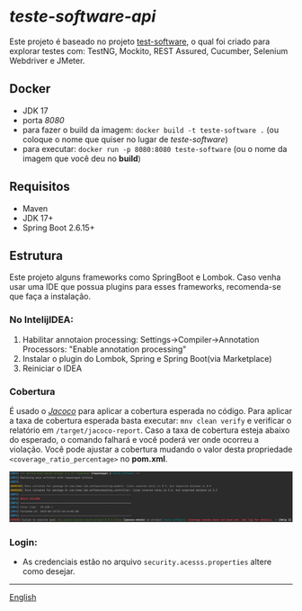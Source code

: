 # _teste-software-api_
Este projeto é baseado no projeto [test-software](https://github.com/leonidesfernando/teste-software),
o qual foi criado para explorar testes com: TestNG, Mockito, REST Assured, Cucumber, Selenium Webdriver e JMeter.

## Docker
- JDK 17
- porta _8080_
- para fazer o build da imagem: `docker build -t teste-software .` (ou coloque o nome que quiser no lugar de _teste-software_)
- para executar: `docker run -p 8080:8080 teste-software` (ou o nome da imagem que você deu no **build**)

## Requisitos
- Maven
- JDK 17+
- Spring Boot 2.6.15+


## Estrutura
Este projeto alguns frameworks como SpringBoot e Lombok. Caso venha usar uma IDE que possua plugins para esses frameworks, recomenda-se que faça a instalação.

### No IntelijIDEA:
1. Habilitar annotaion processing:
   Settings->Compiler->Annotation Processors: "Enable annotation processing"
2. Instalar o plugin do Lombok, Spring e Spring Boot(via Marketplace)
3. Reiniciar o IDEA


### Cobertura
É usado o [_Jacoco_](https://www.jacoco.org/jacoco/trunk/index.html) para aplicar a cobertura esperada no código.
Para aplicar a taxa de cobertura esperada basta executar: `mnv clean verify`
e verificar o relatório em `/target/jacoco-report`.
Caso a taxa de cobertura esteja abaixo do esperado, o comando falhará e você poderá ver onde ocorreu a violação.
Você pode ajustar a cobertura mudando o valor desta propriedade 
`<coverage_ratio_percentage>` no **pom.xml**.

![Coverage violations](/src/test/resources/readme_assets/coverage_violation.png)


### Login:
* As credenciais estão no arquivo ``security.acesss.properties`` altere como desejar.  

---
[English](README.md)